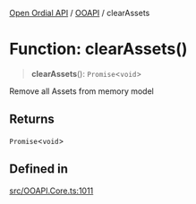 [Open Ordial API](../../README.md) / [OOAPI](../README.md) / clearAssets

# Function: clearAssets()

> **clearAssets**(): `Promise`\<`void`\>

Remove all Assets from memory model

## Returns

`Promise`\<`void`\>

## Defined in

[src/OOAPI.Core.ts:1011](https://github.com/open-ordinal/open-ordinal-api/blob/88ef2e4467b13c07bb5a3ef3483343248c1aa38d/src/OOAPI.Core.ts#L1011)

